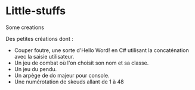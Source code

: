 # Little-stuffs
Some creations

Des petites créations dont :

- Couper foutre, une sorte d'Hello Word! en C# utilisant la concaténation avec la saisie utilisateur.
- Un jeu de combat où l'on choisit son nom et sa classe.
- Un jeu du pendu.
- Un arpège de do majeur pour console.
- Une numérotation de skeuds allant de 1 à 48
